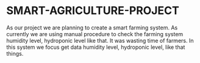 # SMART-AGRICULTURE-PROJECT
As our project we are planning to create a smart farming system. As currently we  are using manual procedure to check the farming system humidity level, hydroponic  level like that. It was wasting time of farmers. In this system we focus get data  humidity level, hydroponic level, like that things.
